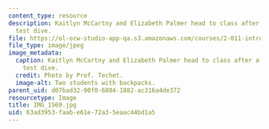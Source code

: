```yaml
---
content_type: resource
description: Kaitlyn McCartny and Elizabeth Palmer head to class after a successful
  test dive.
file: https://ol-ocw-studio-app-qa.s3.amazonaws.com/courses/2-011-introduction-to-ocean-science-and-engineering-spring-2006/63ad3953faabe61e72a35eaac44bd1a5_IMG_1569.jpg
file_type: image/jpeg
image_metadata:
  caption: Kaitlyn McCartny and Elizabeth Palmer head to class after a successful
    test dive.
  credit: Photo by Prof. Techet.
  image-alt: Two students with backpacks.
parent_uid: d07bad32-90f0-6804-1882-ac316a4de372
resourcetype: Image
title: IMG_1569.jpg
uid: 63ad3953-faab-e61e-72a3-5eaac44bd1a5
---
```

